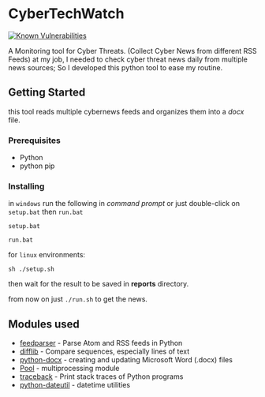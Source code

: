 # CyberTechWatch
<a href="https://snyk.io/test/github/MehdizadeMilad/cybertechwatch?targetFile=requirements.txt"><img src="https://snyk.io/test/github/MehdizadeMilad/cybertechwatch/badge.svg?targetFile=requirements.txt" alt="Known Vulnerabilities" data-canonical-src="https://snyk.io/test/github/MehdizadeMilad/cybertechwatch?targetFile=requirements.txt" style="max-width:100%;"></a>

A Monitoring tool for Cyber Threats. (Collect Cyber News from different RSS Feeds)
at my job, I needed to check cyber threat news daily from multiple news sources; So I developed this python tool to ease my routine.

## Getting Started
this tool reads multiple cybernews feeds and organizes them into a <i>docx</i> file.


### Prerequisites

- Python
- python pip


### Installing

in ```windows``` run the following in <i>command prompt</i> or just double-click on  ``` setup.bat ``` then ```run.bat```

```
setup.bat

run.bat
```

for ```linux``` environments:

```
sh ./setup.sh

```
then wait for the result to be saved in <b>reports</b> directory.

from now on just ``` ./run.sh ``` to get the news.

## Modules used

* [feedparser](https://pypi.org/project/feedparser/) - Parse Atom and RSS feeds in Python
* [difflib](https://pymotw.com/2/difflib/) - Compare sequences, especially lines of text
* [python-docx](https://python-docx.readthedocs.io/en/latest/) - creating and updating Microsoft Word (.docx) files
* [Pool](https://sebastianraschka.com/Articles/2014_multiprocessing.html) - multiprocessing module
* [traceback](https://docs.python.org/2/library/traceback.html) -  Print stack traces of Python programs
* [python-dateutil](https://pypi.org/project/python-dateutil/) - datetime utilities
